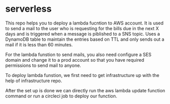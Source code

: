 # serverless

This repo helps you to deploy a lambda fucntion to AWS account. It is used to send a mail to the user who is requesting for the bills due in the next X days and is triggered when a message is piblished to a SNS topic. Uses a DynamoDB table to maintain the entries based on TTL and only sends out a mail if it is less than 60 minutes.

For the lambda funstion to send mails, you also need configure a SES domain and change it to a prod account so that you have required permissions to send mail to anyone.

To deploy lambda funstion, we first need to get infrastructure up with the help of infrastructure repo.

After the set up is done we can directly run the aws lambda update function command or run a circleci job to deploy our function.
